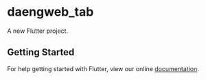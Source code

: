 # daengweb_tab

A new Flutter project.

## Getting Started

For help getting started with Flutter, view our online
[documentation](https://flutter.io/).
